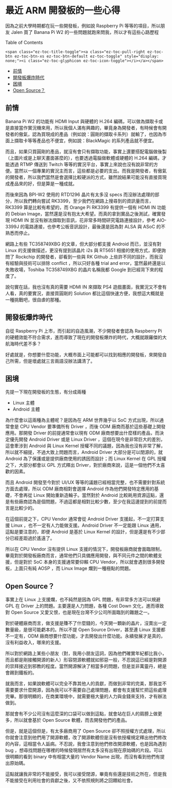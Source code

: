 # 最近 ARM 開發板的一些心得

因為之前大學時期都在玩一些開發板，例如說 Raspberry Pi 等等的項目，所以朋友 Jalen 買了 Banana Pi W2 的一些問題就跑來問我，所以才有這些心路歷程

<!--more-->

<div id="ez-toc-container" class="ez-toc-v2_0_17 counter-hierarchy counter-decimal ez-toc-grey">
  <div class="ez-toc-title-container">
    <p class="ez-toc-title">
      Table of Contents
    </p>
    
    <span class="ez-toc-title-toggle"><a class="ez-toc-pull-right ez-toc-btn ez-toc-btn-xs ez-toc-btn-default ez-toc-toggle" style="display: none;"><i class="ez-toc-glyphicon ez-toc-icon-toggle"></i></a></span>
  </div><nav>
  
  <ul class="ez-toc-list ez-toc-list-level-1">
    <li class="ez-toc-page-1 ez-toc-heading-level-2">
      <a class="ez-toc-link ez-toc-heading-1" href="https://blog.kojuro.date/2018/12/%e6%9c%80%e8%bf%91-arm-%e9%96%8b%e7%99%bc%e6%9d%bf%e7%9a%84%e4%b8%80%e4%ba%9b%e5%bf%83%e5%be%97/#%E5%89%8D%E6%83%85" title="前情">前情</a>
    </li>
    <li class="ez-toc-page-1 ez-toc-heading-level-2">
      <a class="ez-toc-link ez-toc-heading-2" href="https://blog.kojuro.date/2018/12/%e6%9c%80%e8%bf%91-arm-%e9%96%8b%e7%99%bc%e6%9d%bf%e7%9a%84%e4%b8%80%e4%ba%9b%e5%bf%83%e5%be%97/#%E9%96%8B%E7%99%BC%E6%9D%BF%E7%88%86%E7%82%B8%E6%99%82%E4%BB%A3" title="開發板爆炸時代">開發板爆炸時代</a>
    </li>
    <li class="ez-toc-page-1 ez-toc-heading-level-2">
      <a class="ez-toc-link ez-toc-heading-3" href="https://blog.kojuro.date/2018/12/%e6%9c%80%e8%bf%91-arm-%e9%96%8b%e7%99%bc%e6%9d%bf%e7%9a%84%e4%b8%80%e4%ba%9b%e5%bf%83%e5%be%97/#%E5%9B%B0%E5%A2%83" title="困境">困境</a>
    </li>
    <li class="ez-toc-page-1 ez-toc-heading-level-2">
      <a class="ez-toc-link ez-toc-heading-4" href="https://blog.kojuro.date/2018/12/%e6%9c%80%e8%bf%91-arm-%e9%96%8b%e7%99%bc%e6%9d%bf%e7%9a%84%e4%b8%80%e4%ba%9b%e5%bf%83%e5%be%97/#Open_Source%EF%BC%9F" title="Open Source？">Open Source？</a>
    </li>
  </ul></nav>
</div>

## <span class="ez-toc-section" id="%E5%89%8D%E6%83%85"></span>前情<span class="ez-toc-section-end"></span>

Banana Pi W2 的功能有 HDMI Input 與硬體的 H.264 編碼，可以做為擷取卡或是直接當作實況機來用，所以我個人滿有興趣的，畢竟身為開發者，有時候會有開發者的傲氣，認為買現成的產品（例如說：圓剛的擷取卡系列）就輸了，也因為市面上擷取卡等等產品也不便宜，例如說：BlackMagic 的系列產品就不便宜。

而且，如果只買圓剛的產品，就沒有會只有擷取功能，事實上還要搭配電腦做後製（上圖片或是上聊天畫面甚麼的），也要透過電腦做軟體或硬體的 H.264 編碼，才能透過 RTMP 傳送到 Twitch 等等的實況平台，事實上來說也沒有說非常的方便。當然以一個專業的實況主而言，這些都是必要的支出。而我是開發者，有傲氣的開發者，所以我們當然是會選擇比較硬派的方式，雖然說結果可能沒有直接買現成產品來的好，但是算是一種成就。

而後來因為 BPI-W2 使用的 RTD1296 晶片有太多沒 specs 而沒辦法處理的部分，所以我們轉向嘗試 RK3399，至少我們在網路上搜尋到的資訊量而言，RK3399 算是比較有希望的，而 Orange Pi RK3399 有提供一個有 HDMI IN 功能的 Debian Image，當然還是沒有抱太大希望。而真的拿到實品之後測試，確實發現 HDMI IN 並沒有辦法擷取到音訊，花非常多時間研究電路連接設計，參考 AIO-3399J 的電路連接，也參考公板音訊設計，最後還是因為對 ALSA 與 ASoC 的不熟悉而停止。

網路上有些 TC358749XBG 的文章，但大部分都支援 Android 而已，並沒有對 Linux 的支援做描述，更沒有提到該晶片 i2s 與 RT5651 相接的使用方式，即便詢問了 Rockchip 的開發者，卻看到一些與 RK Github 上些許不同的設計，而我沒有經驗與技術可以排除 conflict ，所以只好各種 trial and error，當然最終還是以失敗收場，Toshiba TC358749XBG 的晶片名稱我都 Google 到已經背下來的程度了。

說句實在話，我也沒有真的需要 HDMI IN 來擷取 PS4 遊戲畫面，我實況又不會有人看，真的要實況，直接買圓剛的 Solution 都比這個快速方便，我想這大概就是一種挑戰吧，很自虐的那種。

## <span class="ez-toc-section" id="%E9%96%8B%E7%99%BC%E6%9D%BF%E7%88%86%E7%82%B8%E6%99%82%E4%BB%A3"></span>開發板爆炸時代<span class="ez-toc-section-end"></span>

自從 Raspberry Pi 上市，而引起的自造風潮，不少開發者會認為 Raspberry Pi 的硬體效能不符合需求，進而導致了現在的開發板爆炸的時代，大概就跟羅傑的大航海時代差不多？

好處就是，你想要什麼功能，大概市面上可能都可以找到相應的開發板，來開發自己所需，但是壞處就三言兩語沒辦法講清了。

## <span class="ez-toc-section" id="%E5%9B%B0%E5%A2%83"></span>困境<span class="ez-toc-section-end"></span>

先提一下現在開發板的生態，有分成兩種

  * Linux 主體
  * Android 主體

為什麼會以這兩種為主體呢？是因為在 ARM 世界幾乎以 SoC 方式出現，所以通常會是 CPU Vendor 要準備所有 Driver ，而後 ODM 廠商而基於這些基礎上開發應用。那開發 Driver 的前提通常會以現有 ODM 廠商想要出什麼樣的產品，而決定優先開發 Android Driver 或是 Linux Driver ，這個在現今是非常巨大的差別，這會牽涉到 Android 與 Linux Kernel 授權不同的議題，因為我也沒有非常了解，所以就不細提，不過大致上問題而言，Android Driver 大部分是可以閉源的，就 Android 為了保護或是提供廠商使用的誘因而設計；而 Linux Kernel 在 GPL 授權之下，大部分都會以 GPL 方式釋出 Driver，對於廠商來說，這是一個他們不太喜歡的因素。

而且 Android 開發至今對於 UI/UX 等等的議題已經相當完整，也不需要針對系統方面去處理，所以 ODM 廠商相對會選擇 Android 作為他們開發特定應用的基礎，不會再從 Linux 開始重新造輪子。當然對於 Android 比較耗用資源這點，還是有些廠商認為是個問題，不過這都是相對比較少數，至少在我這邊提到的前提而言是比較少的。

在這個前提之下，CPU Vendor 通常會從 Android Driver 支援起，不一定打算支援 Linux ，也不一定有人力能做支援。Android Driver 不一定能跟 Linux 通用，這點是要注意的，即便 Android 是基於 Linux Kernel 的設計，但是還是有不少部分已經差距過於遙遠了。

所以在 CPU Vendor 沒有提供 Linux 支援的情況下，開發板廠商就會面臨限制，畢竟對於開發板廠商而言，通常他們只具備應用開發，與不同元件之間的軟體支援，但是對於 SoC 本身的支援通常要仰賴 CPU Vendor，所以就會遇到很多開發板，上面只有純 AOSP ，而 Linux Image 爛到一種極點的問題。

## <span class="ez-toc-section" id="Open_Source%EF%BC%9F"></span>Open Source？<span class="ez-toc-section-end"></span>

事實上在 Linux 上支援爛，也不純然是因為 GPL 問題，有非常多方法可以規避 GPL 在 Driver 上的問題。主要還是人力問題，各種 Cost Down 文化，進而導致對 Open Source 又愛又恨，也是現在台灣不少公司所面臨到的難題之一。

對於硬體廠商而言，做支援是賺不了什麼錢的，今天開一顆新的晶片，沒賣出一定數量級，是很可能虧本的。所以不提 Open Source Driver，甚至連 Linux 支援都不一定有，ODM 廠商想要什麼功能，才去開發出什麼功能。永續發展才是真的，沒有利益收入，哪來的支援。

所以對於網路上某些小朋友（對，我用小朋友這詞，因為他們確實年紀都比我小，而且都是剛接觸開源的新人）形容閉源軟體就如邪惡一般，不忍說這已經是對開源的崇拜接近到邪教的程度。當然開源解決了相當多的問題，但是並非萬靈丹，總是會踢到鐵板的。

就我而言，如果說軟體可以完全不靠其他人的貢獻，而做到非常的完美，那我並不需要要求什麼開源，因為我可以不需要自己處理問題，都會有支援幫忙把這些處理完畢。那很明顯的，在商業環境中，就需要極大量的人力與金錢來支持，才有辦法做到。

那就會有不少公司沒有這麼深的口袋可以做到這點，就會站在巨人的肩膀上做更多，所以就會基於 Open Source 軟體，而去開發他們的產品。

但是，就是這個但是，有太多廠商用了 Open Source 卻不照授權方式處理，所以你就會注意到他們用了開源軟體，改了開源軟體但是沒有依授權規定釋出他們修改的內容，這相當令人詬病。不忍說，我會注意到他們修改開源軟體，也是因為遇到 bug ，想尋找問題在哪裡的時候發現居然有太多沒有出現在原始碼的片段。可以很明顯的看到 binary 中有相當大量的 Vendor Name 出現，而沒有看到他們有提出原始碼。

這點就讓我非常的不能接受，我可以接受閉源，畢竟有些還是技術之所在，但是我不能接受在利用社會的貢獻之後，又不依照規則將之回饋給社會。

